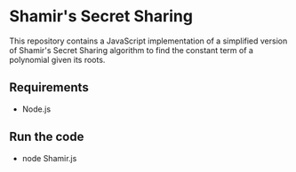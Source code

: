 # Shamir's Secret Sharing

This repository contains a JavaScript implementation of a simplified version of Shamir's Secret Sharing algorithm to find the constant term of a polynomial given its roots.

## Requirements

- Node.js
  
## Run the code
- node Shamir.js
